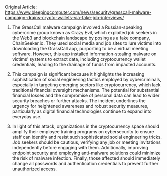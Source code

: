Original Article: https://www.bleepingcomputer.com/news/security/grasscall-malware-campaign-drains-crypto-wallets-via-fake-job-interviews/

1) The GrassCall malware campaign involved a Russian-speaking cybercrime group known as Crazy Evil, which exploited job seekers in the Web3 and blockchain landscape by posing as a fake company, ChainSeeker.io. They used social media and job sites to lure victims into downloading the GrassCall app, purporting to be a virtual meeting software. However, this app installed information-stealing malware on victims' systems to extract data, including cryptocurrency wallet credentials, leading to the drainage of funds from impacted accounts.

2) This campaign is significant because it highlights the increasing sophistication of social engineering tactics employed by cybercriminals, especially in targeting emerging sectors like cryptocurrency, which lack traditional financial oversight mechanisms. The potential for substantial financial losses and the compromise of personal data can lead to wider security breaches or further attacks. The incident underlines the urgency for heightened awareness and robust security measures, particularly as digital financial technologies continue to expand into everyday use.

3) In light of this attack, organizations in the cryptocurrency space should amplify their employee training programs on cybersecurity to ensure staff can identify and resist such sophisticated social engineering tricks. Job seekers should be cautious, verifying any job or meeting invitations independently before engaging with them. Additionally, improving endpoint security and employing anti-malware solutions could minimize the risk of malware infection. Finally, those affected should immediately change all passwords and authentication credentials to prevent further unauthorized access.